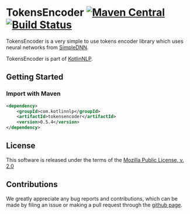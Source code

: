 # TokensEncoder [![Maven Central](https://img.shields.io/maven-central/v/com.kotlinnlp/tokensencoder.svg?label=Maven%20Central)](https://search.maven.org/search?q=g:%22com.kotlinnlp%22%20AND%20a:%22tokensencoder%22) [![Build Status](https://travis-ci.org/KotlinNLP/TokensEncoder.svg?branch=master)](https://travis-ci.org/KotlinNLP/TokensEncoder)

TokensEncoder is a very simple to use tokens encoder library which uses neural networks from [SimpleDNN](https://github.com/KotlinNLP/SimpleDNN "SimpleDNN").

TokensEncoder is part of [KotlinNLP](http://kotlinnlp.com/ "KotlinNLP").


## Getting Started

### Import with Maven

```xml
<dependency>
    <groupId>com.kotlinnlp</groupId>
    <artifactId>tokensencoder</artifactId>
    <version>0.5.4</version>
</dependency>
```


## License

This software is released under the terms of the 
[Mozilla Public License, v. 2.0](https://mozilla.org/MPL/2.0/ "Mozilla Public License, v. 2.0")


## Contributions

We greatly appreciate any bug reports and contributions, which can be made by filing an issue or making a pull 
request through the [github page](https://github.com/KotlinNLP/TokensEncoder "TokensEncoder on GitHub").
